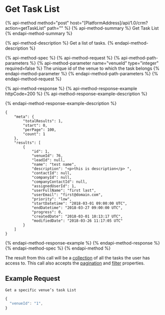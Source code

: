 # Get Task List

{% api-method method="post" host="\[PlatformAddress\]/api/1.0/crm?action=getTaskList" path="" %}
{% api-method-summary %}
Get Task List
{% endapi-method-summary %}

{% api-method-description %}
Get a list of tasks.
{% endapi-method-description %}

{% api-method-spec %}
{% api-method-request %}
{% api-method-path-parameters %}
{% api-method-parameter name="venueId" type="integer" required=false %}
The unique id of the venue to which the task belongs
{% endapi-method-parameter %}
{% endapi-method-path-parameters %}
{% endapi-method-request %}

{% api-method-response %}
{% api-method-response-example httpCode=200 %}
{% api-method-response-example-description %}

{% endapi-method-response-example-description %}

```text
{
    "meta": {
        "totalResults": 1,
        "start": 0,
        "perPage": 100,
        "count": 1
    },
    "results": [
        {
            "id": 1,
            "venueId": 76,
            "leadId": null,
            "name": "test name",
            "description": "<p>this is description</p> ",
            "contactId": null,
            "companyId": null,
            "companyContactId": null,
            "assignedUserId": 1,
            "userFullName": "first last",
            "userEmail": "first@domain.com",
            "priority": "low",
            "startDatetime": "2018-03-01 09:00:00 UTC",
            "endDatetime": "2018-03-27 09:00:00 UTC",
            "progress": 0,
            "createdDate": "2018-03-01 10:13:17 UTC",
            "modifiedDate": "2018-03-26 11:17:05 UTC"
        }
    ]
}
```
{% endapi-method-response-example %}
{% endapi-method-response %}
{% endapi-method-spec %}
{% endapi-method %}

The result from this call will be a [collection](../getting-started/interpreting-the-response/collections.md) of all the tasks the user has access to. This call also accepts the [pagination](../getting-started/interpreting-the-response/pagination.md) and [filter](../getting-started/interpreting-the-response/filtering.md) properties.

## Example Request

`Get a specific venue’s task List`

```javascript
{
  "venueId": "1",
}
```

